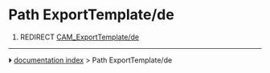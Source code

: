 # Path ExportTemplate/de
1.  REDIRECT [CAM_ExportTemplate/de](CAM_ExportTemplate/de.md)



---
⏵ [documentation index](../README.md) > Path ExportTemplate/de
